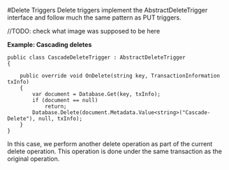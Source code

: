 #Delete Triggers
Delete triggers implement the AbstractDeleteTrigger interface and follow much the same pattern as PUT triggers.

//TODO: check what image was supposed to be here

**Example: Cascading deletes**

    public class CascadeDeleteTrigger : AbstractDeleteTrigger
    {
    
        public override void OnDelete(string key, TransactionInformation txInfo)
        {
            var document = Database.Get(key, txInfo);
            if (document == null)
                return;
            Database.Delete(document.Metadata.Value<string>("Cascade-Delete"), null, txInfo);
        }
    }

In this case, we perform another delete operation as part of the current delete operation. This operation is done under the same transaction as the original operation.